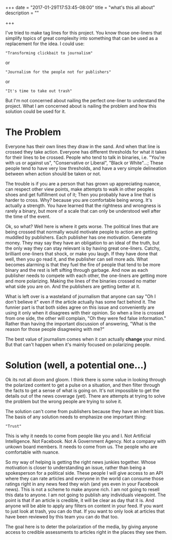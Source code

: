 +++
date = "2017-01-29T17:53:45-08:00"
title = "what's this all about"
description = ""

+++


I've tried to make tag lines for this project.  You know those one-liners that simplify topics of great complexity into something that can be used as a replacement for the idea.  I could use:

    "Transforming clickbait to journalism"
or

    "Journalism for the people not for publishers"

or

    "It's time to take out trash"

But I'm not concerned about nailing the perfect one-liner to understand the project.  What I am concerned about is nailing the problem and how this solution could be used for it.


# The Problem
Everyone has their own lines they draw in the sand.  And when that line is crossed they take action.  Everyone has different thresholds for what it takes for their lines to be crossed.  People who tend to talk in binaries, i.e. "You're with us or against us", "Conservative or Liberal", "Black or White"...; These people tend to have very low thresholds, and have a very simple delineation between when action should be taken or not.

The trouble is if you are a person that has grown up appreciating nuance, can respect other view points, make attempts to walk in other peoples shoes and get fulfillment out of it; Then you probably have a line that is harder to cross.  Why? because you are comfortable being wrong. It's actually a strength.  You have learned that the rightness and wrongness is rarely a binary, but more of a scale that can only be understood well after the time of the event.

Ok, so what? Well here is where it gets worse.  The political lines that are being crossed that normally would motivate people to action are getting muddled by publishers.  Each publisher has one motivation.  Generate money.  They may say they have an obligation to an ideal of the truth, but the only way they can stay relevant is by having great one-liners.  Catchy, brilliant one-liners that shock, or make you laugh.  If they have done that well, then you go read it, and the publisher can sell more ads.  What becomes alarming is that they fuel the fire of people that tend to be more binary and the rest is left sifting through garbage. And now as each publisher needs to compete with each other, the one-liners are getting more and more polarizing. Making the lines of the binaries crossed no matter what side you are on.  And the publishers are getting better at it.

What is left over is a wasteland of journalism that anyone can say "Oh I don't believe it" even if the article actually has some fact behind it.  The funnier part is that both sides agree on this issue and conveniently are using it only when it disagrees with their opinion.  So when a line is crossed from one side, the other will complain, "Oh they were fed false information."  Rather than having the important discussion of answering, "What is the reason for those people disagreeing with me?"

The best value of journalism comes when it can actually **change** your mind. But that can't happen when it's mainly focused on polarizing people.

# Solution (well, a potential one...)
Ok its not all doom and gloom. I think there is some value in looking through the polarized content to get a pulse on a situation, and then filter through the facts to get a sense of what is going on.  It's not impossible to get the details out of the news coverage (yet).  There are attempts at trying to solve the problem but the wrong people are trying to solve it.

The solution can't come from publishers because they have an inherit bias.  The basis of any solution needs to emphasize one important thing:

    "Trust"

This is why it needs to come from people like you and I.  Not Artificial Intelligence. Not Facebook. Not A Government Agency.  Not a company with unkown board members.  It needs to come from us.  The people who are comfortable with nuance.

So my way of helping is getting the right news junkies together.  Whose motivation is closer to understanding an issue, rather than being a spokesperson for a political side.  These people I will give access to an API where they can rate articles and everyone in the world can consume those ratings right in any news feed they wish (and yes even in your Facebook news).  This is not a scheme to make anyone rich.  I am not going to resell this data to anyone. I am not going to publish any individuals viewpoint.  The point is that if an article is credible, it will be clear as day that it is.  And anyone will be able to apply any filters on content in your feed. If you want to just look at trash, you can do that.  If you want to only look at articles that have been reviewed by this team you can do that too.

The goal here is to deter the polarization of the media, by giving anyone access to credible assessments to articles right in the places they see them.
